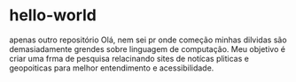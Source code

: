 # hello-world
apenas outro repositório 
Olá, nem sei pr onde começão minhas dilvidas são demasiadamente grendes sobre linguagem de computação. Meu objetivo é criar uma frma de pesquisa relacinando sites de notícas pliticas e geopoiticas para melhor entendimento e acessibilidade.
